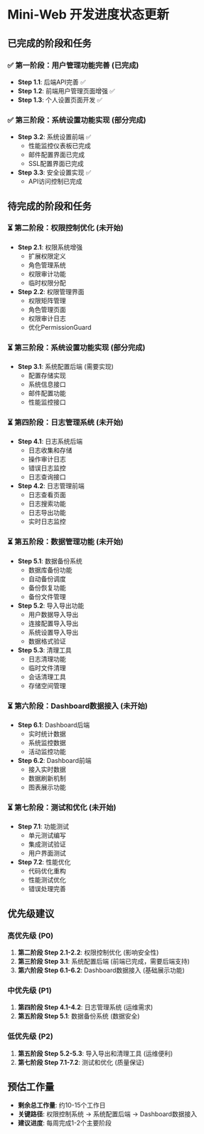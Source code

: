 # Mini-Web 开发进度状态更新

## 已完成的阶段和任务

### ✅ 第一阶段：用户管理功能完善 (已完成)
- **Step 1.1**: 后端API完善 ✅
- **Step 1.2**: 前端用户管理页面增强 ✅
- **Step 1.3**: 个人设置页面开发 ✅

### ✅ 第三阶段：系统设置功能实现 (部分完成)
- **Step 3.2**: 系统设置前端 ✅
  - 性能监控仪表板已完成
  - 邮件配置界面已完成
  - SSL配置界面已完成
- **Step 3.3**: 安全设置实现 ✅
  - API访问控制已完成

## 待完成的阶段和任务

### ⏳ 第二阶段：权限控制优化 (未开始)
- **Step 2.1**: 权限系统增强
  - 扩展权限定义
  - 角色管理系统
  - 权限审计功能
  - 临时权限分配
- **Step 2.2**: 权限管理界面
  - 权限矩阵管理
  - 角色管理页面
  - 权限审计日志
  - 优化PermissionGuard

### ⏳ 第三阶段：系统设置功能实现 (部分完成)
- **Step 3.1**: 系统配置后端 (需要实现)
  - 配置存储实现
  - 系统信息接口
  - 邮件配置功能
  - 性能监控接口

### ⏳ 第四阶段：日志管理系统 (未开始)
- **Step 4.1**: 日志系统后端
  - 日志收集和存储
  - 操作审计日志
  - 错误日志监控
  - 日志查询接口
- **Step 4.2**: 日志管理前端
  - 日志查看页面
  - 日志搜索功能
  - 日志导出功能
  - 实时日志监控

### ⏳ 第五阶段：数据管理功能 (未开始)
- **Step 5.1**: 数据备份系统
  - 数据库备份功能
  - 自动备份调度
  - 备份恢复功能
  - 备份文件管理
- **Step 5.2**: 导入导出功能
  - 用户数据导入导出
  - 连接配置导入导出
  - 系统设置导入导出
  - 数据格式验证
- **Step 5.3**: 清理工具
  - 日志清理功能
  - 临时文件清理
  - 会话清理工具
  - 存储空间管理

### ⏳ 第六阶段：Dashboard数据接入 (未开始)
- **Step 6.1**: Dashboard后端
  - 实时统计数据
  - 系统监控数据
  - 活动监控功能
- **Step 6.2**: Dashboard前端
  - 接入实时数据
  - 数据刷新机制
  - 图表展示功能

### ⏳ 第七阶段：测试和优化 (未开始)
- **Step 7.1**: 功能测试
  - 单元测试编写
  - 集成测试验证
  - 用户界面测试
- **Step 7.2**: 性能优化
  - 代码优化重构
  - 性能测试优化
  - 错误处理完善

## 优先级建议

### 高优先级 (P0)
1. **第二阶段 Step 2.1-2.2**: 权限控制优化 (影响安全性)
2. **第三阶段 Step 3.1**: 系统配置后端 (前端已完成，需要后端支持)
3. **第六阶段 Step 6.1-6.2**: Dashboard数据接入 (基础展示功能)

### 中优先级 (P1)
1. **第四阶段 Step 4.1-4.2**: 日志管理系统 (运维需求)
2. **第五阶段 Step 5.1**: 数据备份系统 (数据安全)

### 低优先级 (P2)
1. **第五阶段 Step 5.2-5.3**: 导入导出和清理工具 (运维便利)
2. **第七阶段 Step 7.1-7.2**: 测试和优化 (质量保证)

## 预估工作量
- **剩余总工作量**: 约10-15个工作日
- **关键路径**: 权限控制系统 → 系统配置后端 → Dashboard数据接入
- **建议进度**: 每周完成1-2个主要阶段